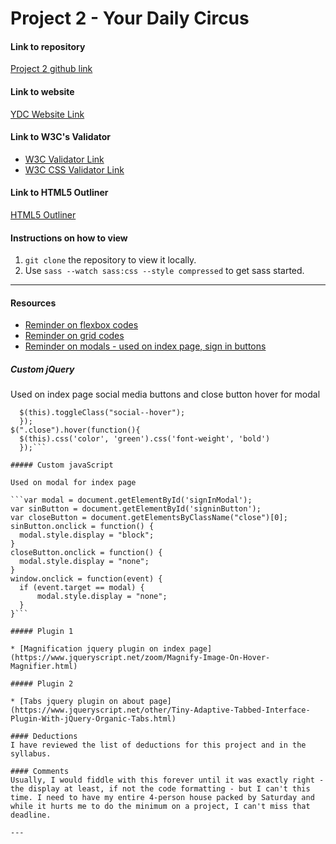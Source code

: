 # Project 2 - Your Daily Circus

#### Link to repository
[Project 2 github link](https://github.com/clothdragon/project-2_goodwin-marilou)

#### Link to website
[YDC Website Link](http://marilougoodwin.com/project-2_goodwin-marilou/)

#### Link to W3C's Validator

* [W3C Validator Link](https://validator.w3.org/nu/?doc=http%3A%2F%2Fmarilougoodwin.com%2Fproject-2_goodwin-marilou%2Findex.html)
* [W3C CSS Validator Link](https://jigsaw.w3.org/css-validator/validator?uri=http%3A%2F%2Fmarilougoodwin.com%2Fproject-2_goodwin-marilou%2Findex.html&profile=css3svg&usermedium=all&warning=1&vextwarning=&lang=en)

#### Link to HTML5 Outliner
[HTML5 Outliner](https://gsnedders.html5.org/outliner/)

#### Instructions on how to view
1. `git clone` the repository to view it locally.
2. Use `sass --watch sass:css --style compressed` to get sass started.

---

#### Resources

* [Reminder on flexbox codes](https://www.w3schools.com/css/css3_flexbox.asp)
* [Reminder on grid codes](https://css-tricks.com/snippets/css/complete-guide-grid/)
* [Reminder on modals - used on index page, sign in buttons](https://www.w3schools.com/howto/howto_css_modals.asp)


##### Custom jQuery

Used on index page social media buttons and close button hover for modal

```$(".social").hover(function(){
  $(this).toggleClass("social--hover");
  });
$(".close").hover(function(){
  $(this).css('color', 'green').css('font-weight', 'bold')
  });```

##### Custom javaScript

Used on modal for index page

```var modal = document.getElementById('signInModal');
var sinButton = document.getElementById('signinButton');
var closeButton = document.getElementsByClassName("close")[0];
sinButton.onclick = function() {
  modal.style.display = "block";
}
closeButton.onclick = function() {
  modal.style.display = "none";
}
window.onclick = function(event) {
  if (event.target == modal) {
      modal.style.display = "none";
  }
}```

##### Plugin 1

* [Magnification jquery plugin on index page](https://www.jqueryscript.net/zoom/Magnify-Image-On-Hover-Magnifier.html)

##### Plugin 2

* [Tabs jquery plugin on about page](https://www.jqueryscript.net/other/Tiny-Adaptive-Tabbed-Interface-Plugin-With-jQuery-Organic-Tabs.html)

#### Deductions
I have reviewed the list of deductions for this project and in the syllabus.

#### Comments
Usually, I would fiddle with this forever until it was exactly right - the display at least, if not the code formatting - but I can't this time. I need to have my entire 4-person house packed by Saturday and while it hurts me to do the minimum on a project, I can't miss that deadline.

---
